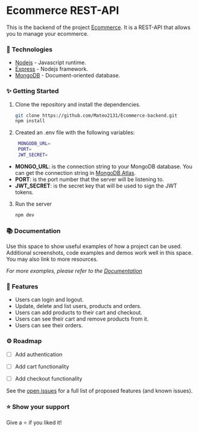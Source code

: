 # Ecommerce REST-API
This is the backend of the project [Ecommerce](https://github.com/Mateo2131/Ecommerce). It is a REST-API that allows you to manage your ecommerce.
### 🦾 Technologies 

* [Nodejs](https://www.npmjs.com/package/ecommerce-api) - Javascript runtime.
* [Express](https://www.npmjs.com/package/express) - Nodejs framework.
* [MongoDB](https://www.npmjs.com/package/mongodb) - Document-oriented database.

### ✨ Getting Started

1. Clone the repository and install the dependencies.
   ```sh
   git clone https://github.com/Mateo2131/Ecommerce-backend.git
   npm install
   ```
2. Created an .env file with the following variables:
   ```sh
    MONGODB_URL=
    PORT=
    JWT_SECRET=
    ```
  * **MONGO_URL**: is the connection string to your MongoDB database. You can get the connection string in [MongoDB Atlas](https://www.mongodb.com/en/atlas/database).
  * **PORT**: is the port number that the server will be listening to.
  * **JWT_SECRET**: is the secret key that will be used to sign the JWT tokens.
3. Run the server
   ```sh
   npm dev
   ```
### 📚 Documentation

Use this space to show useful examples of how a project can be used. Additional screenshots, code examples and demos work well in this space. You may also link to more resources.

_For more examples, please refer to the [Documentation](https://example.com)_

### 📝 Features

* Users can login and logout.
* Update, delete and list users, products and orders.
* Users can add products to their cart and checkout.
* Users can see their cart and remove products from it.
* Users can see their orders.
### ⚙️ Roadmap

- [ ] Add authentication
- [ ] Add cart functionality
- [ ] Add checkout functionality


See the [open issues](https://github.com/othneildrew/Best-README-Template/issues) for a full list of proposed features (and known issues).

### ⭐️ Show your support

Give a ⭐️ if you liked it!
